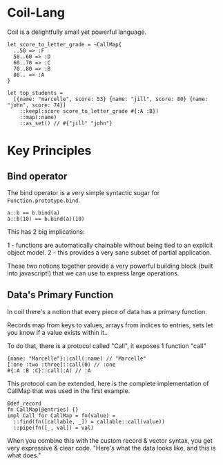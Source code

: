# Coil-Lang

Coil is a delightfully small yet powerful language.

```
let score_to_letter_grade = ~CallMap{
  ..50 => :F
  50..60 => :D
  60..70 => :C
  70..80 => :B
  80.. => :A
}

let top_students =
  [{name: "marcelle", score: 53} {name: "jill", score: 80} {name: "john", score: 74}]
    ::keep(:score score_to_letter_grade #{:A :B})
    ::map(:name)
    ::as_set() // #{"jill" "john"}
```

# Key Principles

## Bind operator

The bind operator is a very simple syntactic sugar for `Function.prototype.bind`.

```
a::b == b.bind(a)
a::b(10) == b.bind(a)(10)
```

This has 2 big implications:

1 - functions are automatically chainable without being tied to an explicit object model.
2 - this provides a very sane subset of partial application.

These two notions together provide a very powerful building block (built into javascript!) that we can use to express large operations.

## Data's Primary Function

In coil there's a notion that every piece of data has a primary function.

Records map from keys to values, arrays from indices to entries, sets let you know if a value exists within it..

To do that, there is a protocol called "Call", it exposes 1 function "call"

```
{name: "Marcelle"}::call(:name) // "Marcelle"
[:one :two :three]::call(0) // :one
#{:A :B :C}::call(:A) // :A
```

This protocol can be extended, here is the complete implementation of CallMap that was used in the first example.

```
@def_record
fn CallMap(@entries) {}
impl Call for CallMap = fn(value) =
  ::find(fn([callable, _]) = callable::call(value))
  ::pipe(fn([_, val]) = val)
```

When you combine this with the custom record & vector syntax, you get very expressive & clear code. "Here's what the data looks like, and this is what does."
